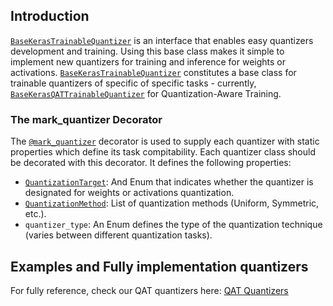 ## Introduction

[`BaseKerasTrainableQuantizer`](./base_keras_quantizer.py) is an interface that enables easy quantizers development and training. 
Using this base class makes it simple to implement new quantizers for training and inference for weights or activations.
[`BaseKerasTrainableQuantizer`](./base_keras_quantizer.py) constitutes a base class for trainable quantizers of specific of specific tasks - currently, [`BaseKerasQATTrainableQuantizer`](../../qat/keras/quantizer/base_keras_qat_quantizer.py) for Quantization-Aware Training.

### The mark_quantizer Decorator
The [`@mark_quantizer`](../inferable_infrastructure/common/base_inferable_quantizer.py) decorator is used to supply each quantizer with static properties which define its task compitability. Each quantizer class should be decorated with this decorator. It defines the following properties:
 - [`QuantizationTarget`](../inferable_infrastructure/common/base_inferable_quantizer.py): And Enum that indicates whether the quantizer is designated for weights or activations quantization.
 - [`QuantizationMethod`](../../core/common/target_platform/op_quantization_config.py): List of quantization methods (Uniform, Symmetric, etc.).
 - `quantizer_type`: An Enum defines the type of the quantization technique (varies between different quantization tasks).

## Examples and Fully implementation quantizers
For fully reference, check our QAT quantizers here:
[QAT Quantizers](../../qat/keras/README.md)
